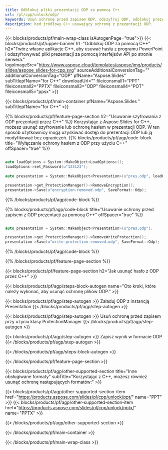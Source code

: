 ```yaml
---
title: Odblokuj pliki prezentacji ODP za pomocą C++
url: /pl/cpp/unlock/odp/
keywords: Usuń ochronę przed zapisem ODP, odszyfruj ODP, odblokuj prezentację ODP, usuń ochronę ODP
description: Kod źródłowy C++ usuwający ochronę z prezentacji ODP.
---
```


{{< blocks/products/pf/main-wrap-class isAutogenPage="true">}}
{{< blocks/products/pf/upper-banner h1="Odblokuj ODP za pomocą C++" h2="Twórz własne aplikacje C++, aby usuwać hasła z programu PowerPoint i odszyfrowywać pliki prezentacji za pomocą interfejsów API po stronie serwera." logoImageSrc="https://www.aspose.cloud/templates/aspose/img/products/slides/aspose_slides-for-cpp.svg" sourceAdditionalConversionTag="" additionalConversionTag="ODP" pfName="Aspose.Slides" subTitlepfName="for C++" downloadUrl="" fileiconsmall1="PPT" fileiconsmall2="PPTX" fileiconsmall3="ODP" fileiconsmall4="POT" fileiconsmall5="ppsx" >}}

{{< blocks/products/pf/main-container pfName="Aspose.Slides " subTitlepfName="for C++" >}}

{{% blocks/products/pf/feature-page-section  h2="Usuwanie szyfrowania z ODP prezentacji przez C++" %}}
Korzystając z Aspose.Slides for C++, możesz usunąć szyfrowanie lub ochronę hasłem w prezentacji ODP. W ten sposób użytkownicy mogą uzyskiwać dostęp do prezentacji ODP lub ją modyfikować bez ograniczeń.
{{% blocks/products/pf/agp/code-block title="Wyłączanie ochrony hasłem z ODP przy użyciu C++" offSpacer="true" %}}

```cpp

auto loadOptions = System::MakeObject<LoadOptions>();
loadOptions->set_Password(u"123123");
    
auto presentation = System::MakeObject<Presentation>(u"pres.odp", loadOptions);

presentation->get_ProtectionManager()->RemoveEncryption();
presentation->Save(u"encryption-removed.odp", SaveFormat::Odp);
```

{{% /blocks/products/pf/agp/code-block %}}

{{% blocks/products/pf/agp/code-block title="Usuwanie ochrony przed zapisem z ODP prezentacji za pomocą C++" offSpacer="true" %}}

```cpp

auto presentation = System::MakeObject<Presentation>(u"pres.odp");

presentation->get_ProtectionManager()->RemoveWriteProtection();
presentation->Save(u"write-protection-removed.odp", SaveFormat::Odp);
```

{{% /blocks/products/pf/agp/code-block %}}

{{% /blocks/products/pf/feature-page-section %}}

{{< blocks/products/pf/feature-page-section  h2="Jak usunąć hasło z ODP przez C++" >}}

{{< blocks/products/pf/agp/steps-block-autogen name="Oto kroki, które należy wykonać, aby usunąć ochronę plików ODP." >}}

{{< blocks/products/pf/agp/step-autogen >}}
Załaduj ODP z instancją Presentation
{{< /blocks/products/pf/agp/step-autogen >}}

{{< blocks/products/pf/agp/step-autogen >}}
Usuń ochronę przed zapisem przy użyciu klasy ProtectionManager
{{< /blocks/products/pf/agp/step-autogen >}}

{{< blocks/products/pf/agp/step-autogen >}}
Zapisz wynik w formacie ODP
{{< /blocks/products/pf/agp/step-autogen >}}

{{< /blocks/products/pf/agp/steps-block-autogen >}}

{{< /blocks/products/pf/feature-page-section >}}

{{< blocks/products/pf/agp/other-supported-section title="Inne obsługiwane formaty" subTitle="Korzystając z C++, możesz również usunąć ochronę następujących formatów:" >}}

{{< blocks/products/pf/agp/other-supported-section-item href="https://products.aspose.com/slides/pl/cpp/unlock/ppt/" name="PPT" >}}
{{< blocks/products/pf/agp/other-supported-section-item href="https://products.aspose.com/slides/pl/cpp/unlock/pptx/" name="PPTX" >}}


{{< /blocks/products/pf/agp/other-supported-section >}}

{{< /blocks/products/pf/main-container >}}
    
{{< /blocks/products/pf/main-wrap-class >}}